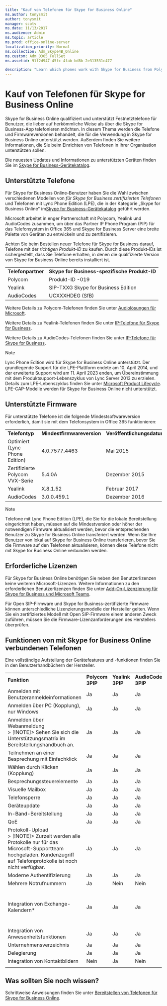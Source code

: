 ```yaml
---
title: "Kauf von Telefonen für Skype for Business Online"
ms.author: tonysmit
author: tonysmit
manager: scotv
ms.date: 11/13/2017
ms.audience: Admin
ms.topic: article
ms.prod: office-online-server
localization_priority: Normal
ms.collection: Adm_Skype4B_Online
ms.custom: Adm_O365_FullSet
ms.assetid: 91f2d947-45fc-4fab-bd8b-2e313531c477

description: "Learn which phones work with Skype for Business from Polycom, HP, and Mitel, and the required licenses. "
---
```


# Kauf von Telefonen für Skype for Business Online

Skype for Business Online qualifiziert und unterstützt Festnetztelefone für Benutzer, die lieber auf herkömmliche Weise als über die Skype for Business-App telefonieren möchten. In diesem Thema werden die Telefone und Firmwareversionen behandelt, die für die Verwendung in Skype for Business Online unterstützt werden. Außerdem finden Sie weitere Informationen, die Sie beim Einrichten von Telefonen in Ihrer Organisation unterstützen sollen.
  
Die neuesten Updates und Informationen zu unterstützten Geräten finden Sie im [Skype for Business-Gerätekatalog](http://partnersolutions.skypeforbusiness.com/solutionscatalog).
  
## Unterstützte Telefone

Für Skype for Business Online-Benutzer haben Sie die Wahl zwischen verschiedenen Modellen von  *für Skype for Business zertifizierten Telefonen*  und Telefonen mit Lync Phone Edition (LPE), die in der Kategorie „Skype for Business Online" im[Skype for Business-Gerätekatalog](http://partnersolutions.skypeforbusiness.com/solutionscatalog) geführt werden.
  
Microsoft arbeitet in enger Partnerschaft mit Polycom, Yealink und AudioCodes zusammen, um über das Partner IP Phone Program (PIP) für das Telefonsystem in Office 365 und Skype for Business Server eine breite Palette von Geräten zu entwickeln und zu zertifizieren.
  
Achten Sie beim Bestellen neuer Telefone für Skype for Business darauf, Telefone mit der  *richtigen Produkt-ID*  zu kaufen. Durch diese Produkt-IDs ist sichergestellt, dass Sie Telefone erhalten, in denen die qualifizierte Version von Skype for Business Online bereits installiert ist.
  
|||
|:-----|:-----|
|**Telefonpartner** <br/> |**Skype for Business-spezifische Produkt-ID** <br/> |
|Polycom  <br/> |Produkt-ID -019  <br/> |
|Yealink  <br/> |SIP-TXXG Skype for Business Edition  <br/> |
|AudioCodes  <br/> |UCXXXHDEG (SfB)  <br/> |
   
Weitere Details zu Polycom-Telefonen finden Sie unter [Audiolösungen für Microsoft](http://www.polycom.com/voice-conferencing-solutions/microsoft-phones.mdl).
  
Weitere Details zu Yealink-Telefonen finden Sie unter [IP-Telefone für Skype for Business](http://www.yealink.com/solution_7.mdl).
  
Weitere Details zu AudioCodes-Telefonen finden Sie unter [IP-Telefone für Skype for Business](http://www.audiocodes.com/products/skype-for-business-compatible-ip-phone).
  
> [!NOTE]
> Lync Phone Edition wird für Skype for Business Online unterstützt. Der grundlegende Support für die LPE-Plattform endete am 10. April 2014, und der erweiterte Support wird am 11. April 2023 enden, um Übereinstimmung mit dem Produktsupport-Lebenszyklus von Lync Server 2013 zu erzielen. Details zum LPE-Lebenszyklus finden Sie unter [Microsoft Product Lifecycle](https://support.microsoft.com/en-us/lifecycle/search?qid=&amp;alpha=Lync%20Phone%20Edition&amp;Filter=FilterNO). LPE-CAP-Modelle werden für Skype for Business Online nicht unterstützt. 
  
## Unterstützte Firmware

Für unterstützte Telefone ist die folgende Mindestsoftwareversion erforderlich, damit sie mit dem Telefonsystem in Office 365 funktionieren:
  
||||
|:-----|:-----|:-----|
|**Telefontyp** <br/> |**Mindestfirmwareversion** <br/> |**Veröffentlichungsdatum** <br/> |
|Optimiert (Lync Phone Edition)  <br/> |4.0.7577.4463  <br/> |Mai 2015  <br/> |
|Zertifizierte Polycom VVX-Serie  <br/> |5.4.0A  <br/> |Dezember 2015  <br/> |
|Yealink  <br/> |X.8.1.52  <br/> |Februar 2017  <br/> |
|AudioCodes  <br/> |3.0.0.459.1  <br/> |Dezember 2016  <br/> |
   
> [!NOTE]
> Telefone mit Lync Phone Edition (LPE), die Sie für die lokale Bereitstellung eingerichtet haben, müssen auf die Mindestversion oder höher der notwendigen Firmware aktualisiert werden, bevor die entsprechenden Benutzer zu Skype for Business Online transferiert werden. Wenn Sie Ihre Benutzer von lokal auf Skype for Business Online transferieren, bevor Sie die Firmware auf den Telefonen aktualisieren, können diese Telefone nicht mit Skype for Business Online verbunden werden. 
  
## Erforderliche Lizenzen

Für Skype for Business Online benötigen Sie neben den Benutzerlizenzen keine weiteren Microsoft-Lizenzen. Weitere Informationen zu den erforderlichen Benutzerlizenzen finden Sie unter [Add-On-Lizenzierung für Skype for Business und Microsoft Teams](../../skype-for-business-and-microsoft-teams-add-on-licensing/skype-for-business-and-microsoft-teams-add-on-licensing.md).
  
Für Open SIP-Firmware und Skype for Business-zertifizierte Firmware können unterschiedliche Lizenzierungsmodelle der Hersteller gelten. Wenn Sie ein zertifiziertes Modell mit Open SIP-Firmware einem anderen Zweck zuführen, müssen Sie die Firmware-Lizenzanforderungen des Herstellers überprüfen.
  
## Funktionen von mit Skype for Business Online verbundenen Telefonen

Eine vollständige Aufstellung der Gerätefeatures und -funktionen finden Sie in den Benutzerhandbüchern der Hersteller.
  
||||||
|:-----|:-----|:-----|:-----|:-----|
|**Funktion** <br/> |**Polycom 3PIP** <br/> |**Yealink 3PIP** <br/> |**AudioCodes 3PIP** <br/> |**LPE** <br/> |
|Anmelden mit Benutzeranmeldeinformationen  <br/> |Ja  <br/> |Ja  <br/> |Ja  <br/> |Nein  <br/> |
|Anmelden über PC (Kopplung), nur Windows  <br/> |Ja  <br/> |Ja  <br/> |Ja  <br/> |Ja  <br/> |
|Anmelden über Webanmeldung  <br/> > [!NOTE]> Sehen Sie sich die Unterstützungsmatrix im Bereitstellungshandbuch an.           |Ja  <br/> |Ja  <br/> |Ja  <br/> |Nein  <br/> |
|Teilnehmen an einer Besprechung mit Einfachklick  <br/> |Ja  <br/> |Ja  <br/> |Ja  <br/> |Ja  <br/> |
|Wählen durch Klicken (Kopplung)  <br/> |Ja  <br/> |Ja  <br/> |Ja  <br/> |Ja  <br/> |
|Besprechungssteuerelemente  <br/> |Ja  <br/> |Ja  <br/> |Ja  <br/> |Ja  <br/> |
|Visuelle Mailbox  <br/> |Ja  <br/> |Ja  <br/> |Ja  <br/> |Ja  <br/> |
|Telefonsperre  <br/> |Ja  <br/> |Ja  <br/> |Ja  <br/> |Ja  <br/> |
|Geräteupdate  <br/> |Ja  <br/> |Ja  <br/> |Ja  <br/> |Ja  <br/> |
|In-Band-Bereitstellung  <br/> |Ja  <br/> |Ja  <br/> |Ja  <br/> |Ja  <br/> |
|QoE  <br/> |Ja  <br/> |Ja  <br/> |Ja  <br/> |Nein  <br/> |
|Protokoll-Upload  <br/> > [!NOTE]> Zurzeit werden alle Protokolle nur für das Microsoft-Supportteam hochgeladen. Kundenzugriff auf Telefonprotokolle ist noch nicht verfügbar.           |Ja  <br/> |Ja  <br/> |Ja  <br/> |Ja  <br/> |
|Moderne Authentifizierung  <br/> |Ja  <br/> |Ja  <br/> |Ja  <br/> |Nein  <br/> |
|Mehrere Notrufnummern  <br/> |Ja  <br/> |Nein  <br/> |Nein  <br/> |Ja  <br/> |
|Integration von Exchange-Kalendern*  <br/> |Ja  <br/> |Ja  <br/> |Ja  <br/> |Ja  <br/> > [!NOTE]> Erfordert PC-Tethering           |
|Integration von Anwesenheitsfunktionen  <br/> |Ja  <br/> |Ja  <br/> |Ja  <br/> |Ja  <br/> |
|Unternehmensverzeichnis  <br/> |Ja  <br/> |Ja  <br/> |Ja  <br/> |Ja  <br/> |
|Delegierung  <br/> |Ja  <br/> |Ja  <br/> |Ja  <br/> |Nein  <br/> |
|Integration von Kontaktbildern  <br/> |Nein  <br/> |Ja  <br/> |Nein  <br/> |Ja  <br/> |
||||||
   
## Was sollten Sie noch wissen?

Schrittweise Anweisungen finden Sie unter [Bereitstellen von Telefonen für Skype for Business Online](deploying-skype-for-business-online-phones.md).
  

